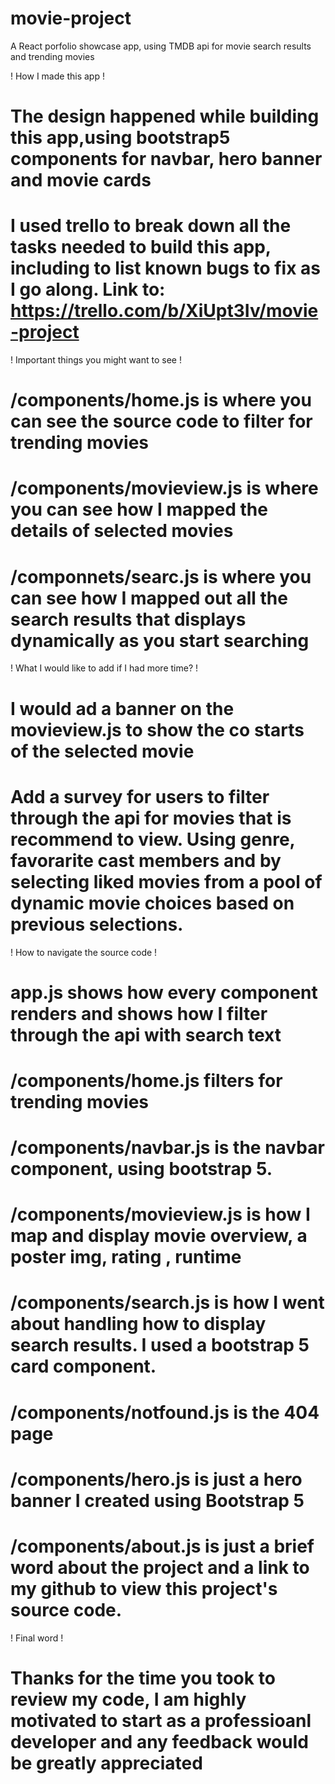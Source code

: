 # movie-project
A React porfolio showcase app, using TMDB api for movie search results and trending movies

! How I made this app !

  # The design happened while building this app,using bootstrap5 components for navbar, hero banner and movie cards
  # I used trello to break down all the tasks needed to build this app, including to list known bugs to fix as I go along. Link to: https://trello.com/b/XiUpt3Iv/movie-project
  
! Important things you might want to see !

  # /components/home.js is where you can see the source code to filter for trending movies
  # /components/movieview.js is where you can see how I mapped the details of selected movies
  # /componnets/searc.js is where you can see how I mapped out all the search results that displays dynamically as you start searching
  
! What I would like to add if I had more time? !

  # I would ad a banner on the movieview.js to show the co starts of the selected movie
  # Add a survey for users to filter through the api for movies that is recommend to view. Using genre, favorarite cast members and by selecting liked movies from a pool of           dynamic movie choices based on previous selections.
   
! How to navigate the source code !

  # app.js shows how every component renders and shows how I filter through the api with search text
  # /components/home.js filters for trending movies
  # /components/navbar.js is the navbar component, using bootstrap 5.
  # /components/movieview.js is how I map and display movie overview, a poster img, rating , runtime
  # /components/search.js is how I went about handling how to display search results. I used a bootstrap 5 card component.
  # /components/notfound.js is the 404 page
  # /components/hero.js is just a hero banner I created using Bootstrap 5
  # /components/about.js is just a brief word about the project and a link to my github to view this project's source code.
  
  
! Final word !

  # Thanks for the time you took to review my code, I am highly motivated to start as a professioanl developer and any feedback would be greatly appreciated
   

  
